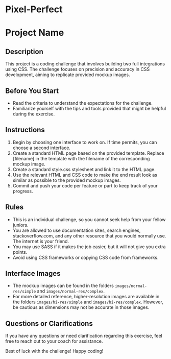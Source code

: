 
# Pixel-Perfect
# Project Name

## Description
This project is a coding challenge that involves building two full integrations using CSS. The challenge focuses on precision and accuracy in CSS development, aiming to replicate provided mockup images.

## Before You Start
- Read the criteria to understand the expectations for the challenge.
- Familiarize yourself with the tips and tools provided that might be helpful during the exercise.

## Instructions
1. Begin by choosing one interface to work on. If time permits, you can choose a second interface.
2. Create a standard HTML page based on the provided template. Replace [filename] in the template with the filename of the corresponding mockup image.
3. Create a standard style.css stylesheet and link it to the HTML page.
4. Use the relevant HTML and CSS code to make the end result look as similar as possible to the provided mockup images.
5. Commit and push your code per feature or part to keep track of your progress.

## Rules
- This is an individual challenge, so you cannot seek help from your fellow juniors.
- You are allowed to use documentation sites, search engines, stackoverflow.com, and any other resource that you would normally use. The internet is your friend.
- You may use SASS if it makes the job easier, but it will not give you extra points.
- Avoid using CSS frameworks or copying CSS code from frameworks.

## Interface Images
- The mockup images can be found in the folders `images/normal-res/simple` and `images/normal-res/complex`.
- For more detailed reference, higher-resolution images are available in the folders `images/hi-res/simple` and `images/hi-res/complex`. However, be cautious as dimensions may not be accurate in those images.

## Questions or Clarifications
If you have any questions or need clarification regarding this exercise, feel free to reach out to your coach for assistance.

Best of luck with the challenge! Happy coding!
